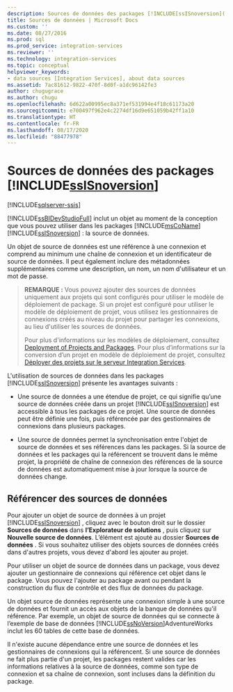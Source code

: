 ```yaml
---
description: Sources de données des packages [!INCLUDE[ssISnoversion](../../includes/ssisnoversion-md.md)]
title: Sources de données | Microsoft Docs
ms.custom: ''
ms.date: 08/27/2016
ms.prod: sql
ms.prod_service: integration-services
ms.reviewer: ''
ms.technology: integration-services
ms.topic: conceptual
helpviewer_keywords:
- data sources [Integration Services], about data sources
ms.assetid: 7ac81612-9822-470f-8d0f-a1dc96142fe3
author: chugugrace
ms.author: chugu
ms.openlocfilehash: 6d622a00995ec8a371ef531994e4f18c61173a20
ms.sourcegitcommit: e700497f962e4c2274df16d9e651059b42ff1a10
ms.translationtype: HT
ms.contentlocale: fr-FR
ms.lasthandoff: 08/17/2020
ms.locfileid: "88477978"
---
```

# <a name="data-sources-for-ssisnoversion-packages"></a>Sources de données des packages [!INCLUDE[ssISnoversion](../../includes/ssisnoversion-md.md)]

[!INCLUDE[sqlserver-ssis](../../includes/applies-to-version/sqlserver-ssis.md)]


  [!INCLUDE[ssBIDevStudioFull](../../includes/ssbidevstudiofull-md.md)] inclut un objet au moment de la conception que vous pouvez utiliser dans les packages [!INCLUDE[msCoName](../../includes/msconame-md.md)] [!INCLUDE[ssISnoversion](../../includes/ssisnoversion-md.md)] : la source de données.  
  
 Un objet de source de données est une référence à une connexion et comprend au minimum une chaîne de connexion et un identificateur de source de données. Il peut également inclure des métadonnées supplémentaires comme une description, un nom, un nom d'utilisateur et un mot de passe.  
  
> **REMARQUE :** Vous pouvez ajouter des sources de données uniquement aux projets qui sont configurés pour utiliser le modèle de déploiement de package. Si un projet est configuré pour utiliser le modèle de déploiement de projet, vous utilisez les gestionnaires de connexions créés au niveau du projet pour partager les connexions, au lieu d'utiliser les sources de données.  
>   
>  Pour plus d'informations sur les modèles de déploiement, consultez [Deployment of Projects and Packages](../packages/deploy-integration-services-ssis-projects-and-packages.md). Pour plus d’informations sur la conversion d’un projet en modèle de déploiement de projet, consultez [Déployer des projets sur le serveur Integration Services](https://msdn.microsoft.com/library/hh231102.aspx).  
  
 L'utilisation de sources de données dans les packages [!INCLUDE[ssISnoversion](../../includes/ssisnoversion-md.md)] présente les avantages suivants :  
  
-   Une source de données a une étendue de projet, ce qui signifie qu’une source de données créée dans un projet [!INCLUDE[ssISnoversion](../../includes/ssisnoversion-md.md)] est accessible à tous les packages de ce projet. Une source de données peut être définie une fois, puis référencée par des gestionnaires de connexions dans plusieurs packages.  
  
-   Une source de données permet la synchronisation entre l'objet de source de données et ses références dans les packages. Si la source de données et les packages qui la référencent se trouvent dans le même projet, la propriété de chaîne de connexion des références de la source de données est automatiquement mise à jour lorsque la source de données change.  
  
## <a name="reference-data-sources"></a>Référencer des sources de données  
 Pour ajouter un objet de source de données à un projet [!INCLUDE[ssISnoversion](../../includes/ssisnoversion-md.md)] , cliquez avec le bouton droit sur le dossier **Sources de données** dans **l’Explorateur de solutions** , puis cliquez sur **Nouvelle source de données**. L’élément est ajouté au dossier **Sources de données** . Si vous souhaitez utiliser des objets sources de données créés dans d'autres projets, vous devez d'abord les ajouter au projet.  
  
 Pour utiliser un objet de source de données dans un package, vous devez ajouter un gestionnaire de connexions qui référence cet objet dans le package. Vous pouvez l'ajouter au package avant ou pendant la construction du flux de contrôle et des flux de données du package.  
  
 Un objet source de données représente une connexion simple à une source de données et fournit un accès aux objets de la banque de données qu'il référence. Par exemple, un objet de source de données qui se connecte à l’exemple de base de données [!INCLUDE[ssNoVersion](../../includes/ssnoversion-md.md)]AdventureWorks inclut les 60 tables de cette base de données.  
  
 Il n'existe aucune dépendance entre une source de données et les gestionnaires de connexions qui la référencent. Si une source de données ne fait plus partie d'un projet, les packages restent valides car les informations relatives à la source de données, comme son type de connexion et sa chaîne de connexion, sont incluses dans la définition du package.  
  
  
